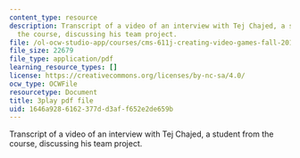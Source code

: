 ```yaml
---
content_type: resource
description: Transcript of a video of an interview with Tej Chajed, a student from
  the course, discussing his team project.
file: /ol-ocw-studio-app/courses/cms-611j-creating-video-games-fall-2014/1646a9286162377dd3aff652e2de659b_bgMZSJ2rfNc.pdf
file_size: 22679
file_type: application/pdf
learning_resource_types: []
license: https://creativecommons.org/licenses/by-nc-sa/4.0/
ocw_type: OCWFile
resourcetype: Document
title: 3play pdf file
uid: 1646a928-6162-377d-d3af-f652e2de659b
---
```

Transcript of a video of an interview with Tej Chajed, a student from the course, discussing his team project.